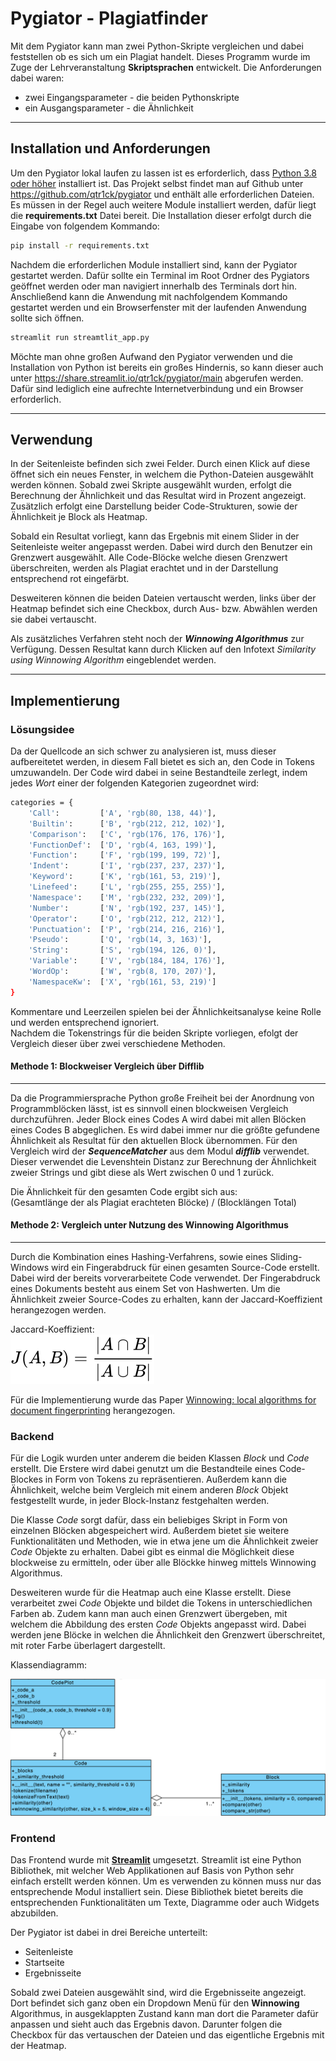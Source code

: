 # Pygiator - Plagiatfinder

Mit dem Pygiator kann man zwei Python-Skripte vergleichen und dabei feststellen ob es sich um ein Plagiat handelt. Dieses Programm wurde im Zuge der Lehrveranstaltung **Skriptsprachen** entwickelt. Die Anforderungen dabei waren:

+ zwei Eingangsparameter - die beiden Pythonskripte
+ ein Ausgangsparameter - die Ähnlichkeit

---

## Installation und Anforderungen

Um den Pygiator lokal laufen zu lassen ist es erforderlich, dass [Python 3.8 oder höher](https://www.python.org/) installiert ist. Das Projekt selbst findet man auf Github unter https://github.com/qtr1ck/pygiator und enthält alle erforderlichen Dateien. Es müssen in der Regel auch weitere Module installiert werden, dafür liegt die **requirements.txt** Datei bereit. Die Installation dieser erfolgt durch die Eingabe von folgendem Kommando:

```bash
pip install -r requirements.txt
```

Nachdem die erforderlichen Module installiert sind, kann der Pygiator gestartet werden. Dafür sollte ein Terminal im Root Ordner des Pygiators geöffnet werden oder man navigiert innerhalb des Terminals dort hin. Anschließend kann die Anwendung mit nachfolgendem Kommando gestartet werden und ein Browserfenster mit der laufenden Anwendung sollte sich öffnen.

```bash
streamlit run streamtlit_app.py
```

Möchte man ohne großen Aufwand den Pygiator verwenden und die Installation von Python ist bereits ein großes Hindernis, so kann dieser auch unter https://share.streamlit.io/qtr1ck/pygiator/main abgerufen werden. Dafür sind lediglich eine aufrechte Internetverbindung und ein Browser erforderlich.

---

## Verwendung

In der Seitenleiste befinden sich zwei Felder. Durch einen Klick auf diese öffnet sich ein neues Fenster, in welchem die Python-Dateien ausgewählt werden können. Sobald zwei Skripte ausgewählt wurden, erfolgt die Berechnung der Ähnlichkeit und das Resultat wird in Prozent angezeigt. Zusätzlich erfolgt eine Darstellung beider Code-Strukturen, sowie der Ähnlichkeit je Block als Heatmap.

Sobald ein Resultat vorliegt, kann das Ergebnis mit einem Slider in der Seitenleiste weiter angepasst werden. Dabei wird durch den Benutzer ein Grenzwert ausgewählt. Alle Code-Blöcke welche diesen Grenzwert überschreiten, werden als Plagiat erachtet und in der Darstellung entsprechend rot eingefärbt.

Desweiteren können die beiden Dateien vertauscht werden, links über der Heatmap befindet sich eine Checkbox, durch Aus- bzw. Abwählen werden sie dabei vertauscht.

Als zusätzliches Verfahren steht noch der ***Winnowing Algorithmus*** zur Verfügung. Dessen Resultat kann durch Klicken auf den Infotext *Similarity using Winnowing Algorithm* eingeblendet werden. 

---

## Implementierung

### Lösungsidee

Da der Quellcode an sich schwer zu analysieren ist, muss dieser aufbereitetet werden, in diesem Fall bietet es sich an, den Code in Tokens umzuwandeln. Der Code wird
dabei in seine Bestandteile zerlegt, indem jedes *Wort* einer der folgenden Kategorien zugeordnet wird:

```bash
categories = {
    'Call':         ['A', 'rgb(80, 138, 44)'],
    'Builtin':      ['B', 'rgb(212, 212, 102)'],
    'Comparison':   ['C', 'rgb(176, 176, 176)'],
    'FunctionDef':  ['D', 'rgb(4, 163, 199)'],
    'Function':     ['F', 'rgb(199, 199, 72)'],
    'Indent':       ['I', 'rgb(237, 237, 237)'],
    'Keyword':      ['K', 'rgb(161, 53, 219)'],
    'Linefeed':     ['L', 'rgb(255, 255, 255)'],
    'Namespace':    ['M', 'rgb(232, 232, 209)'],
    'Number':       ['N', 'rgb(192, 237, 145)'],
    'Operator':     ['O', 'rgb(212, 212, 212)'],
    'Punctuation':  ['P', 'rgb(214, 216, 216)'],
    'Pseudo':       ['Q', 'rgb(14, 3, 163)'],
    'String':       ['S', 'rgb(194, 126, 0)'],
    'Variable':     ['V', 'rgb(184, 184, 176)'],
    'WordOp':       ['W', 'rgb(8, 170, 207)'],
    'NamespaceKw':  ['X', 'rgb(161, 53, 219)']
}
```

Kommentare und Leerzeilen spielen bei der Ähnlichkeitsanalyse keine Rolle und werden entsprechend ignoriert.  
Nachdem die Tokenstrings für die beiden Skripte vorliegen, efolgt der Vergleich dieser über zwei verschiedene Methoden.

#### Methode 1: Blockweiser Vergleich über Difflib

---

Da die Programmiersprache Python große Freiheit bei der Anordnung von Programmblöcken lässt, ist es sinnvoll einen blockweisen Vergleich durchzuführen. Jeder Block eines Codes A wird dabei mit allen Blöcken eines Codes B abgeglichen. Es wird dabei immer nur die größte gefundene Ähnlichkeit als Resultat für den aktuellen Block übernommen. Für den Vergleich wird der ***SequenceMatcher*** aus dem Modul ***difflib*** verwendet. Dieser verwendet die Levenshtein Distanz zur Berechnung der Ähnlichkeit zweier Strings und gibt diese als Wert zwischen 0 und 1 zurück.  
  
Die Ähnlichkeit für den gesamten Code ergibt sich aus:  
(Gesamtlänge der als Plagiat erachteten Blöcke) / (Blocklängen Total)

#### Methode 2: Vergleich unter Nutzung des Winnowing Algorithmus

---

Durch die Kombination eines Hashing-Verfahrens, sowie eines Sliding-Windows wird ein Fingerabdruck für einen gesamten Source-Code erstellt. Dabei wird der bereits vorverarbeitete Code verwendet. Der Fingerabdruck eines Dokuments besteht aus einem Set von Hashwerten. Um die Ähnlichkeit zweier Source-Codes zu erhalten, kann der Jaccard-Koeffizient herangezogen werden.  
  
Jaccard-Koeffizient:  
![Formel Jaccard-Koeffizient](./misc/jaccard.svg)
  
Für die Implementierung wurde das Paper [Winnowing: local algorithms for document fingerprinting](https://theory.stanford.edu/~aiken/publications/papers/sigmod03.pdf) herangezogen.

### Backend

Für die Logik wurden unter anderem die beiden Klassen *Block* und *Code* erstellt. Die Erstere wird dabei genutzt um die Bestandteile eines Code-Blockes in Form von Tokens zu repräsentieren. Außerdem kann die Ähnlichkeit, welche beim Vergleich mit einem anderen *Block* Objekt festgestellt wurde, in jeder Block-Instanz festgehalten werden.  

Die Klasse *Code* sorgt dafür, dass ein beliebiges Skript in Form von einzelnen Blöcken abgespeichert wird. Außerdem bietet sie weitere Funktionalitäten und Methoden, wie in etwa jene um die Ähnlichkeit zweier *Code* Objekte zu erhalten. Dabei gibt es einmal die Möglichkeit diese blockweise zu ermitteln, oder über alle Blöckke hinweg mittels Winnowing Algorithmus.

Desweiteren wurde für die Heatmap auch eine Klasse erstellt. Diese verarbeitet zwei *Code* Objekte und bildet die Tokens in unterschiedlichen Farben ab. Zudem kann man auch einen Grenzwert übergeben, mit welchem die Abbildung des ersten *Code* Objekts angepasst wird. Dabei werden jene Blöcke in welchen die Ähnlichkeit den Grenzwert überschreitet, mit roter Farbe überlagert dargestellt.

Klassendiagramm:

![UML Klassenmodel](./misc/uml-class-model.png)

### Frontend

Das Frontend wurde mit [**Streamlit**](https://www.streamlit.io/) umgesetzt. Streamlit ist eine Python Bibliothek, mit welcher Web Applikationen auf Basis von Python sehr einfach erstellt werden können. Um es verwenden zu können muss nur das entsprechende Modul
installiert sein. Diese Bibliothek bietet bereits die entsprechenden Funktionalitäten um Texte, Diagramme oder auch Widgets abzubilden.

Der Pygiator ist dabei in drei Bereiche unterteilt:

+ Seitenleiste
+ Startseite
+ Ergebnisseite

Sobald zwei Dateien ausgewählt sind, wird die Ergebnisseite angezeigt. Dort befindet sich ganz oben ein Dropdown Menü für den **Winnowing** Algorithmus, in ausgeklappten Zustand kann man dort die Parameter dafür anpassen und sieht auch das Ergebnis davon.
Darunter folgen die Checkbox für das vertauschen der Dateien und das eigentliche Ergebnis mit der Heatmap.
